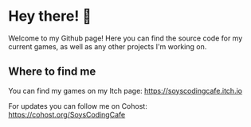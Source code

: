 # Hey there! 👋

Welcome to my Github page! Here you can find the source code for my current games, as well as any other projects I'm working on.

## Where to find me

You can find my games on my Itch page: https://soyscodingcafe.itch.io

For updates you can follow me on Cohost: https://cohost.org/SoysCodingCafe
